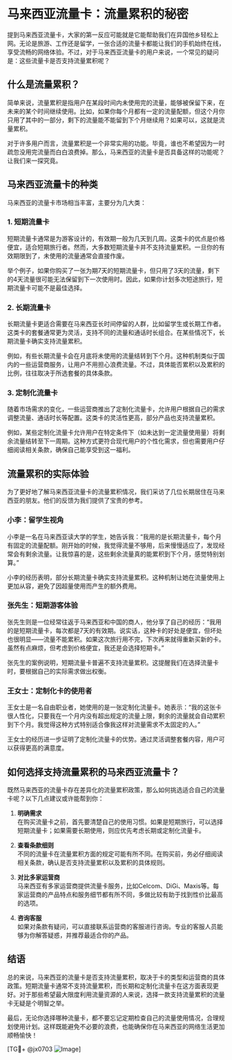 # 马来西亚流量卡：流量累积的秘密

提到马来西亚流量卡，大家的第一反应可能就是它能帮助我们在异国他乡轻松上网。无论是旅游、工作还是留学，一张合适的流量卡都能让我们的手机始终在线，享受流畅的网络体验。不过，对于马来西亚流量卡的用户来说，一个常见的疑问是：这些流量卡是否支持流量累积呢？

## 什么是流量累积？

简单来说，流量累积是指用户在某段时间内未使用完的流量，能够被保留下来，在未来的某个时间继续使用。比如，如果你每个月都有一定的流量配额，但这个月你只用了其中的一部分，剩下的流量能不能留到下个月继续用？如果可以，这就是流量累积。

对于许多用户而言，流量累积是一个非常实用的功能。毕竟，谁也不希望因为一时疏忽没用完流量而白白浪费掉。那么，马来西亚的流量卡是否具备这样的功能呢？让我们来一探究竟。

## 马来西亚流量卡的种类

马来西亚的流量卡市场相当丰富，主要分为几大类：

### 1. 短期流量卡
短期流量卡通常是为游客设计的，有效期一般为几天到几周。这类卡的优点是价格便宜，适合短期旅行者。然而，大多数短期流量卡并不支持流量累积。一旦你的有效期限到了，未使用的流量通常会直接作废。

举个例子，如果你购买了一张为期7天的短期流量卡，但只用了3天的流量，剩下的4天流量很可能无法保留到下一次使用时。因此，如果你计划多次短途旅行，短期流量卡可能不是最佳选择。

### 2. 长期流量卡
长期流量卡更适合需要在马来西亚长时间停留的人群，比如留学生或长期工作者。这类卡的套餐通常更为灵活，支持不同的流量和通话时长组合。在某些情况下，长期流量卡确实支持流量累积。

例如，有些长期流量卡会在月底将未使用的流量结转到下个月。这种机制类似于国内的一些运营商服务，让用户不用担心浪费流量。不过，具体能否累积以及累积的比例，往往取决于所选套餐的具体条款。

### 3. 定制化流量卡
随着市场需求的变化，一些运营商推出了定制化流量卡，允许用户根据自己的需求调整流量、通话时长等配置。这类卡的灵活性更高，部分产品也支持流量累积。

例如，某些定制化流量卡允许用户在特定条件下（如未达到一定流量使用量）将剩余流量结转至下一周期。这种方式更符合现代用户的个性化需求，但也需要用户仔细阅读相关条款，确保自己能享受到这一福利。

## 流量累积的实际体验

为了更好地了解马来西亚流量卡的流量累积情况，我们采访了几位长期居住在马来西亚的朋友。他们的反馈为我们提供了宝贵的参考。

### 小李：留学生视角
小李是一名在马来西亚读大学的学生，她告诉我：“我用的是长期流量卡，每个月有固定的流量配额。刚开始的时候，我觉得流量不够用，后来慢慢适应了，发现经常会有剩余流量。让我惊喜的是，这些剩余流量真的能累积到下个月，感觉特别划算。”

小李的经历表明，部分长期流量卡确实支持流量累积。这种机制让她在流量使用上更加从容，避免了因超量使用而产生的额外费用。

### 张先生：短期游客体验
张先生则是一位经常往返于马来西亚和中国的商人，他分享了自己的经历：“我用的是短期流量卡，每次都是7天的有效期。说实话，这种卡的好处是便宜，但坏处也很明显——流量不能累积。如果这次旅行用不完，下次再来就得重新买新的卡。虽然有点麻烦，但考虑到价格便宜，我还是会选择短期卡。”

张先生的案例说明，短期流量卡普遍不支持流量累积。这提醒我们在选择流量卡时，要根据自己的实际需求做出权衡。

### 王女士：定制化卡的使用者
王女士是一名自由职业者，她使用的是一张定制化流量卡。她表示：“我的这张卡很人性化，只要我在一个月内没有超出规定的流量上限，剩余的流量就会自动累积到下个月。我觉得这种方式特别适合像我这样对流量需求不太固定的人。”

王女士的经历进一步证明了定制化流量卡的优势。通过灵活调整套餐内容，用户可以获得更高的满意度。

## 如何选择支持流量累积的马来西亚流量卡？

既然马来西亚的流量卡存在差异化的流量累积政策，那么如何挑选适合自己的流量卡呢？以下几点建议或许能帮到你：

1. **明确需求**  
   在购买流量卡之前，首先要清楚自己的使用习惯。如果是短期旅行，可以选择短期流量卡；如果需要长期使用，则应优先考虑长期或定制化流量卡。

2. **查看条款细则**  
   不同的流量卡在流量累积方面的规定可能有所不同。在购买前，务必仔细阅读相关条款，确认是否支持流量累积以及累积的具体规则。

3. **对比多家运营商**  
   马来西亚有多家运营商提供流量卡服务，比如Celcom、DiGi、Maxis等。每家运营商的产品特点和服务细节都有所不同，多做比较有助于找到性价比最高的选项。

4. **咨询客服**  
   如果对条款有疑问，可以直接联系运营商的客服进行咨询。专业的客服人员能够为你解答疑惑，并推荐最适合你的产品。

## 结语

总的来说，马来西亚的流量卡是否支持流量累积，取决于卡的类型和运营商的具体政策。短期流量卡通常不支持流量累积，而长期和定制化流量卡在这方面表现更好。对于那些希望最大限度利用流量资源的人来说，选择一款支持流量累积的流量卡无疑是个明智之举。

最后，无论你选择哪种流量卡，都不要忘记定期检查自己的流量使用情况，合理规划使用计划。这样既能避免不必要的浪费，也能确保你在马来西亚的网络生活更加顺畅愉快！

[TG💪+ @jx0703 ![Image](https://github.com/user-attachments/assets/dbca1d08-cadb-493c-b0ec-ad6f7a83f270)]
